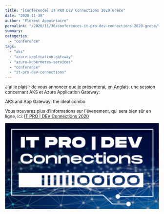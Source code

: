 ```yaml
---
title: "[Conférence] IT PRO DEV Connections 2020 Grèce"
date: "2020-11-30"
author: "Florent Appointaire"
permalink: "/2020/11/30/conferences-it-pro-dev-connections-2020-grece/"
summary:
categories: 
  - "conference"
tags: 
  - "aks"
  - "azure-application-gateway"
  - "azure-kubernetes-services"
  - "conference"
  - "it-pro-dev-connections"
---
```

J'ai le plaisir de vous annoncer que je présenterai, en Anglais, une session concernant AKS et Azure Application Gateway:

AKS and App Gateway: the ideal combo

Vous trouverez plus d'informations sur l'évenement, qui sera bien sûr en ligne, ici: [IT PRO | DEV Connections 2020](https://www.itprodevconnections.gr/)

![](/wp-content/uploads/2020/11/itprodev.png)